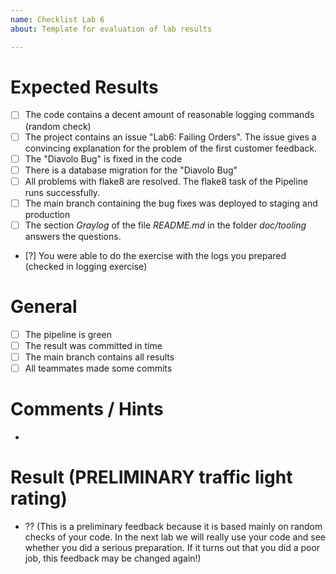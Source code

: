 ```yaml
---
name: Checklist Lab 6
about: Template for evaluation of lab results

---
```


# Expected Results
- [ ] The code contains a decent amount of reasonable logging commands (random check)
- [ ] The project contains an issue "Lab6: Failing Orders". The issue gives a convincing explanation for the problem of the first customer feedback.
- [ ] The "Diavolo Bug" is fixed in the code
- [ ] There is a database migration for the "Diavolo Bug" 
- [ ] All problems with flake8 are resolved. The flake8 task of the Pipeline runs successfully.
- [ ] The main branch containing the bug fixes was deployed to staging and production
- [ ] The section _Graylog_ of the file _README.md_ in the folder _doc/tooling_ answers the questions. 
- [?] You were able to do the exercise with the logs you prepared (checked in logging exercise)

# General
- [ ] The pipeline is green
- [ ] The result was committed in time
- [ ] The main branch contains all results 
- [ ] All teammates made some commits 

# Comments / Hints
- 

# Result (PRELIMINARY traffic light rating)
- ?? (This is a preliminary feedback because it is based mainly on random checks of your code. In the next lab we will really use your code and see whether you did a serious preparation. If it turns out that you did a poor job, this feedback may be changed again!)
